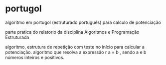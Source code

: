 # portugol

algoritmo em portugol (estruturado português)  para calculo de potenciação 

parte pratica do relatorio da disciplina Algoritmos e Programação Estruturada

algoritmo, estrutura de repetição com teste no início para calcular a potenciação.
algoritmo que resolva a expressão r a = b , sendo a e b números inteiros e positivos.
